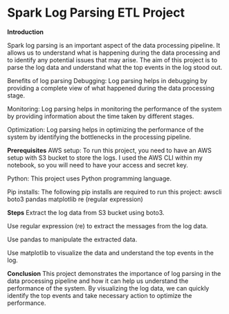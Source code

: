 # Spark Log Parsing ETL Project

**Introduction**

Spark log parsing is an important aspect of the data processing pipeline. It allows us to understand what is happening during the data processing and to identify any potential issues that may arise. The aim of this project is to parse the log data and understand what the top events in the log stood out.

Benefits of log parsing
Debugging: Log parsing helps in debugging by providing a complete view of what happened during the data processing stage.

Monitoring: Log parsing helps in monitoring the performance of the system by providing information about the time taken by different stages.

Optimization: Log parsing helps in optimizing the performance of the system by identifying the bottlenecks in the processing pipeline.

**Prerequisites**
AWS setup: To run this project, you need to have an AWS setup with S3 bucket to store the logs. I used the AWS CLI within my notebook, so you will need to have your access and secret key.

Python: This project uses Python programming language.

Pip installs: The following pip installs are required to run this project:
awscli
boto3
pandas
matplotlib
re (regular expression)

**Steps**
Extract the log data from S3 bucket using boto3.

Use regular expression (re) to extract the messages from the log data.

Use pandas to manipulate the extracted data.

Use matplotlib to visualize the data and understand the top events in the log.

**Conclusion**
This project demonstrates the importance of log parsing in the data processing pipeline and how it can help us understand the performance of the system. By visualizing the log data, we can quickly identify the top events and take necessary action to optimize the performance.
